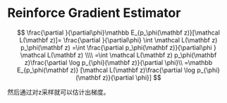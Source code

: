 # Reinforce  Gradient Estimator

$$
\frac{\partial }{\partial\phi}\mathbb E_{p_\phi(\mathbf z)}[\mathcal L(\mathbf z)]= \frac{\partial }{\partial\phi}  \int \mathcal L(\mathbf z) p_\phi(\mathbf z) =\int \frac{\partial p_\phi(\mathbf z)}{\partial\phi } \mathcal L(\mathbf z) \\\\
=\int  \mathcal L(\mathbf z)  p_\phi(\mathbf z)\frac{\partial \log p_{\phi}(\mathbf z)}{\partial \phi}\\
=\mathbb E_{p_\phi(\mathbf z)} [\mathcal L(\mathbf z)\frac{\partial \log p_{\phi}(\mathbf z)}{\partial \phi}]
$$

然后通过对z采样就可以估计出梯度。


